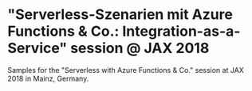 # "Serverless-Szenarien mit Azure Functions & Co.: Integration-as-a-Service" session @ JAX 2018
Samples for the "Serverless with Azure Functions &amp; Co." session at JAX 2018 in Mainz, Germany.
